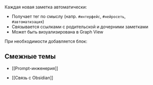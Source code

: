 
Каждая новая заметка автоматически:

- Получает тег по смыслу (напр. `#интерфейс`, `#нейросеть`, `#автоматизация`)
- Связывается ссылками с родительской и дочерними заметками
- Может быть визуализирована в Graph View

При необходимости добавляется блок:

## Смежные темы

- [[Prompt-инженерия]]
    
- [[Связь с Obsidian]]